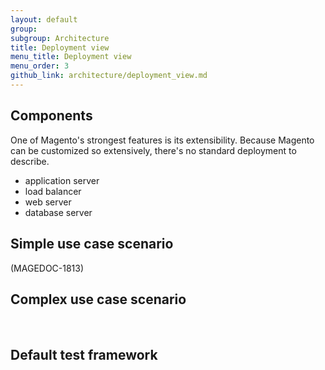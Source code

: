 ```yaml
---
layout: default
group: 
subgroup: Architecture
title: Deployment view
menu_title: Deployment view
menu_order: 3
github_link: architecture/deployment_view.md
---
```


<h2>Components</h2>
One of Magento's strongest features is its extensibility. Because Magento can be customized so extensively, there's no standard deployment to describe. 


* application server
* load balancer
* web server
* database server



<h2>Simple use case scenario</h2> 
(MAGEDOC-1813)

<h2>Complex use case scenario</h2> 

<h2>Default test framework</h2>

